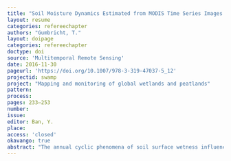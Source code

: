 ```yaml
---
title: "Soil Moisture Dynamics Estimated from MODIS Time Series Images."
layout: resume
categories: refereechapter
authors: "Gumbricht, T."
layout: doipage
categories: refereechapter
doctype: doi
source: 'Multitemporal Remote Sensing'
date: 2016-11-30
pageurl: 'https://doi.org/10.1007/978-3-319-47037-5_12'
projectid: swamp
project: "Mapping and monitoring of global wetlands and peatlands"
pattern:
process:
pages: 233–253
number:
issue:
editor: Ban, Y.
place:
access: 'closed'
okavango: true
abstract: "The annual cyclic phenomena of soil surface wetness influences for instance vegetation growth, drought, flooding, and soil properties. This study presents an attempt to define metrics relevant for capturing the soil moisture dynamics from an annual series of wetness estimates derived from global Moderate-resolution imaging spectroradiometer (MODIS) images. Different algorithms for both smoothing and gap-filling the time series are tested with the results compared to in-situ data. Neither the smoothing nor the gap-filling improve the capturing of the surface wetness phenology compared to using unsmoothed time series data. The smoothing, however removes the effects of erratic rainfall events and noise, and the smoothed time series was considered more robust for identification of wetness phenology. Metrics capturing the global surface wetness phenology for 2011, extracted after smoothing using a simplified locally weighted scatterplot smoothing (LOWESS) model, are presented at a spatial resolution of 500 m for the calendar year 2011."
---
```

